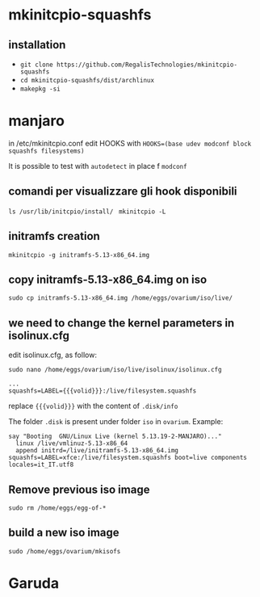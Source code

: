 # mkinitcpio-squashfs

## installation
* ```git clone https://github.com/RegalisTechnologies/mkinitcpio-squashfs```
* ```cd mkinitcpio-squashfs/dist/archlinux```
* ```makepkg -si```

# manjaro
in /etc/mkinitcpio.conf edit HOOKS with
```HOOKS=(base udev modconf block squashfs filesystems)```

It is possible to test with ```autodetect``` in place f ```modconf```

## comandi per visualizzare gli hook disponibili
``` ls /usr/lib/initcpio/install/ ``` 
``` mkinitcpio -L``` 

## initramfs creation
```mkinitcpio -g initramfs-5.13-x86_64.img```

## copy initramfs-5.13-x86_64.img on iso
```sudo cp initramfs-5.13-x86_64.img /home/eggs/ovarium/iso/live/```

## we need to change the kernel parameters in isolinux.cfg

edit isolinux.cfg, as follow:

```sudo nano /home/eggs/ovarium/iso/live/isolinux/isolinux.cfg```

```
...
squashfs=LABEL={{{volid}}}:/live/filesystem.squashfs 
```
replace ```{{{volid}}}``` with the content of ```.disk/info``` 

The folder ```.disk```  is present under folder ```iso``` in ```ovarium```. Example:

```
say "Booting  GNU/Linux Live (kernel 5.13.19-2-MANJARO)..."
  linux /live/vmlinuz-5.13-x86_64
  append initrd=/live/initramfs-5.13-x86_64.img squashfs=LABEL=xfce:/live/filesystem.squashfs boot=live components locales=it_IT.utf8
```

## Remove previous iso image
```sudo rm /home/eggs/egg-of-*```

## build a new iso image
```sudo /home/eggs/ovarium/mkisofs```


# Garuda
